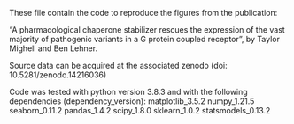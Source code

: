 These file contain the code to reproduce the figures from the publication:

“A pharmacological chaperone stabilizer rescues the expression of the vast majority of pathogenic variants in a G protein coupled receptor”, by Taylor Mighell and Ben Lehner.

Source data can be acquired at the associated zenodo (doi: 10.5281/zenodo.14216036)


Code was tested with python version 3.8.3 and with the following dependencies (dependency_version):
matplotlib_3.5.2
numpy_1.21.5
seaborn_0.11.2
pandas_1.4.2
scipy_1.8.0
sklearn_1.0.2
statsmodels_0.13.2

